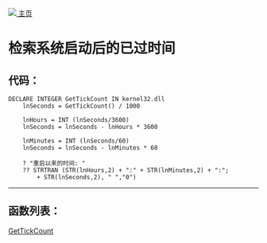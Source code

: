 [<img src="../images/home.png"> 主页 ](https://github.com/VFP9/Win32API)  

# 检索系统启动后的已过时间

## 代码：
```foxpro  
DECLARE INTEGER GetTickCount IN kernel32.dll
	lnSeconds = GetTickCount() / 1000

	lnHours = INT (lnSeconds/3600)
	lnSeconds = lnSeconds - lnHours * 3600
	
	lnMinutes = INT (lnSeconds/60)
	lnSeconds = lnSeconds - lnMinutes * 60
	
	? "重启以来的时间: "
	?? STRTRAN (STR(lnHours,2) + ":" + STR(lnMinutes,2) + ":";
		+ STR(lnSeconds,2), " ","0")  
```  
***  


## 函数列表：
[GetTickCount](../libraries/kernel32/GetTickCount.md)  
